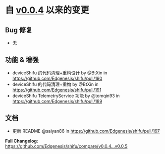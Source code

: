 # 自 [v0.0.4](https://github.com/Edgenesis/shifu/releases/tag/v0.0.4) 以来的变更

## Bug 修复

* 无

## 功能 & 增强

* deviceShifu 的代码清理+重构设计 by @BtXin in https://github.com/Edgenesis/shifu/pull/190
* deviceShifu 的代码清理+重构 by @BtXin in https://github.com/Edgenesis/shifu/pull/191
* deviceShifu TelemetryService 功能 by @tomqin93 in https://github.com/Edgenesis/shifu/pull/189

## 文档

* 更新 README @saiyan86 in https://github.com/Edgenesis/shifu/pull/197

**Full Changelog**: https://github.com/Edgenesis/shifu/compare/v0.0.4...v0.0.5
